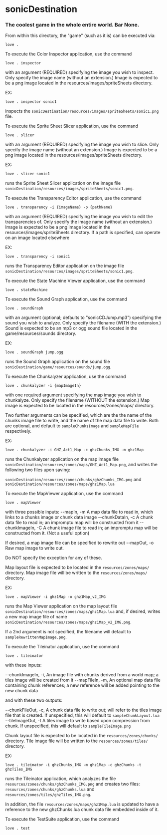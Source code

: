 # sonicDestination
### The coolest game in the whole entire world. Bar None.

From within this directory, the "game" (such as it is) can be executed via:

    love .

To execute the Color Inspector application, use the command

    love . inspector

with an argument (REQUIRED) specifying the image you wish to inspect.
Only specify the image name (without an extension.)
Image is expected to be a png image located in the resources/images/spriteSheets directory.

EX: 

    love . inspector sonic1

inspects the `sonicDestination/resources/images/spriteSheets/sonic1.png` file.

To execute the Sprite Sheet Slicer application, use the command

    love . slicer

with an argument (REQUIRED) specifying the image you wish to slice.
Only specify the image name (without an extension.)
Image is expected to be a png image located in the resources/images/spriteSheets directory.

EX: 

    love . slicer sonic1

runs the Sprite Sheet Slicer application on the image file `sonicDestination/resources/images/spriteSheets/sonic1.png`.

To execute the Transparency Editor application, use the command

    love . transparency -i {imageName} -p {pathName}

with an argument (REQUIRED) specifying the image you wish to edit the transparencies of.
Only specify the image name (without an extension.)
Image is expected to be a png image located in the resources/images/spriteSheets directory.
If a path is specified, can operate on an image located elsewhere

EX: 

    love . transparency -i sonic1

runs the Transparency Editor application on the image file `sonicDestination/resources/images/spriteSheets/sonic1.png`.

To execute the State Machine Viewer application, use the command

    love . stateMachine

To execute the Sound Graph application, use the command

    love . soundGraph

with an argument (optional; defaults to "sonicCDJump.mp3") specifying the sound you wish to analyze.
Only specify the filename (WITH the extension.)
Sound is expected to be an mp3 or ogg sound file located in the game/resources/sounds directory.

EX: 

    love . soundGraph jump.ogg

runs the Sound Graph application on the sound file `sonicDestination/game/resources/sounds/jump.ogg`.

To execute the Chunkalyzer application, use the command

    love . chunkalyzer -i {mapImageIn}

with one required argument specifying the map image you wish to chunkalyze.
Only specify the filename (WITHOUT the extension.)
Map image is expected to be located in the resources/zones/maps/ directory.

Two further arguments can be specified, which are the the name of the chunks image file to write, and the name of the map data file to write. Both are optional, and default to `sampleChunksImage` and `sampleMapFile` respectively.

EX: 

    love . chunkalyzer -i GHZ_Act1_Map -c ghzChunks_IMG -m ghz1Map

runs the Chunkalyzer application on the map image file `sonicDestination/resources/zones/maps/GHZ_Act1_Map.png`, and writes the following two files upon saving:

`sonicDestination/resources/zones/chunks/ghzChunks_IMG.png`
and
`sonicDestination/resources/zones/maps/ghz1Map.lua`

To execute the MapViewer application, use the command

    love . mapViewer

with three possible inputs:
--mapIn,        -m  A map data file to read in, which links to a chunks image or chunk data image
--chunkDataIn,  -c  A chunk data file to read in; an impromptu map will be constructed from it
--chunkImageIn, -C  A chunk image file to read in; an impromptu map will be constructed from it. (Not a useful option)

If desired, a map image file can be specified to rewrite out
--mapOut,       -o  Raw map image to write out. 

Do NOT specify the exception for any of these.

Map layout file is expected to be located in the `resources/zones/maps/` directory.
Map image file will be written to the            `resources/zones/maps/` directory.

EX: 

    love . mapViewer -i ghz1Map -o ghz1Map_v2_IMG

runs the Map Viewer application on the map layout file `sonicDestination/resources/zones/maps/ghz1Map.lua` and, if desired, writes a new map image file of name `sonicDestination/resources/zones/maps/ghz1Map_v2_IMG.png`.

If a 2nd argument is not specified, the filename will default to `sampleRewrittenMapImage.png`.

To execute the Tileinator application, use the command

    love . tileinator

with these inputs:

--chunkImageIn,  -i,  An image file with chunks derived from a world map; a tiles image will be created from it
--mapFileIn,     -m,  An optional map data file containing chunk references; a new reference will be added pointing to the new chunk data

and with these two outputs:

--chunkFileOut,  -c,  A chunk data file to write out; will refer to the tiles image file that is created.
                      If unspecified, this will default to `sampleChunkLayout.lua`
--tileImageOut,  -t   A tiles image to write based upon compression from chunk.
                      If unspecified, this will default to `sampleTileImage.png`

Chunk layout file is expected to be located in the `resources/zones/chunks/` directory.
Tile image   file will be written to the           `resources/zones/tiles/`  directory.

EX: 

    love . tileinator -i ghzChunks_IMG -m ghz1Map -c ghzChunks -t ghzTiles_IMG

runs the Tileinator application, which analyzes the file `resources/zones/chunks/ghzChunks_IMG.png` and creates two files: `resources/zones/chunks/ghzChunks.lua` and `resources/zones/tiles/ghzTiles_IMG.png`.

In addition, the file `resources/zones/maps/ghz1Map.lua` is updated to have a reference to the new ghzChunks.lua chunk data file embedded inside of it.

To execute the TestSuite application, use the command

    love . test


